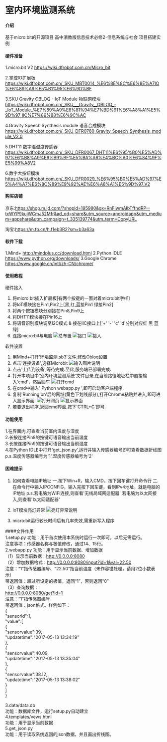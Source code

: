 # 室内环境监测系统

#### 介绍
基于micro:bit的开源项目
高中浙教版信息技术必修2-信息系统与社会 项目搭建实例

#### 硬件准备
1.micro:bit V2
https://wiki.dfrobot.com.cn/Micro_bit

2.掌控IO扩展板
https://wiki.dfrobot.com.cn/_SKU_MBT0014_%E6%8E%8C%E6%8E%A7IO%E6%89%A9%E5%B1%95%E6%9D%BF

3.SKU Gravity OBLOQ - IoT Module 物联网模块 
https://wiki.dfrobot.com.cn/_SKU___Gravity__OBLOQ_-_IoT_Module_%E7%89%A9%E8%81%94%E7%BD%91%E6%A8%A1%E5%9D%97_IIC%E7%89%88%E6%9C%AC_

4.Gravity Speech Synthesis module 语音合成模块
https://wiki.dfrobot.com.cn/_SKU_DFR0760_Gravity_Speech_Synthesis_module_V2.0

5.DHT11 数字温湿度传感器
https://wiki.dfrobot.com.cn/_SKU_DFR0067_DHT11%E6%95%B0%E5%AD%97%E6%B8%A9%E6%B9%BF%E5%BA%A6%E4%BC%A0%E6%84%9F%E5%99%A8V2

6.数字大按钮模块
https://wiki.dfrobot.com.cn/_SKU_DFR0029_%E6%95%B0%E5%AD%97%E5%A4%A7%E6%8C%89%E9%92%AE%E6%A8%A1%E5%9D%97_V2

#### 购买店铺
京东:https://shop.m.jd.com/?shopId=195980&gx=RnFiwmAIbTffndRP--txWYP9kujWCmJ52Mfr&ad_od=share&utm_source=androidapp&utm_medium=appshare&utm_campaign=t_335139774&utm_term=CopyURL

淘宝:https://m.tb.cn/h.f1eb3R2?sm=b3a63a

#### 软件下载
1.Mind+  http://mindplus.cc/download.html
2.Python IDLE https://www.python.org/downloads/
3.Google Chrome https://www.google.cn/intl/zh-CN/chrome/

#### 使用教程
硬件接入
1.  将micro:bit插入扩展板[有两个按键的一面对着micro:bit字样]
2.  将IoT模块接在Pin1,Pin2上[黑,红,蓝接Pin1 绿接Pin2]
3.  将两个按钮模块分别接在Pin8,Pin9上
4.  将DHT11模块接在Pin16上
5.  将语音识别模块调至I2C模式 & 接在IIC接口上['+' '-' 'c' 'd'分别对应红 黑 蓝 绿]
6.  连接micro:bit与电脑
![总布置](https://images.gitee.com/uploads/images/2021/0830/094227_ee83d954_9537357.jpeg "IMG_20210830_093454.jpg")
![接口](https://images.gitee.com/uploads/images/2021/0830/094247_b03d3179_9537357.jpeg "微信图片_20210830093659.jpg")
![接入](https://images.gitee.com/uploads/images/2021/0830/094308_e49835a2_9537357.jpeg "IMG_20210830_093426.jpg")

软件设置
1.  用Mind+打开'环境监测.sb3'文件,修改Obloq设置
2.  点击'连接设备',选择Microbit
![输入图片说明](https://images.gitee.com/uploads/images/2021/0830/085818_a332f89a_9537357.png "屏幕截图(6).png")
3.  点击'上传到设备',等待完成.至此,服务端已部署完成.
4.  打开本项目中'室内环境监测系统'文件目录,在当前路径地址栏中直接输入‘cmd’，然后回车
![打开cmd](https://images.gitee.com/uploads/images/2021/0830/090648_f25d9f00_9537357.png "屏幕截图(10).png")
5.  在cmd中输入' Python webapp.py ',即可启动客户端程序.
6.  复制'Running on'后的网址(黄色下划线部分),打开Chrome粘贴并进入,即可进入显示界面.
![打开网页](https://images.gitee.com/uploads/images/2021/0830/091255_acfff8fd_9537357.jpeg "屏幕截图(13)_LI.jpg")
![显示界面](https://images.gitee.com/uploads/images/2021/0830/091648_3d7fe511_9537357.png "屏幕截图(15).png")
7.  若要退出程序,返回cmd界面,按下'CTRL+C'即可.

#### 功能使用
1.在界面内,可查看当前室内温度与湿度                               
2.长按连接Pin8的按键可语音输出当前温度                                
3.长按连接Pin9的按键可语音输出当前湿度                                 
4.在Python IDLE中打开'get_json.py',运行并输入传感器编号即可查看数据折线图       
p.s.温度传感器编号为'1',湿度传感器编号为'2'

#### 困难提示
1.  如何查看电脑IP地址
        一.按下Win+R，输入CMD，按下回车键打开命令行
        二.在命令行中输入IPCONFIG，输入完按下回车键，看到IPv4地址，就是电脑的IP地址
        p.s.若电脑为WiFi连接,则查看'无线局域网适配器'
            若电脑为以太网接入,则查看'以太网适配器'

2.  IoT模块亮灯异常
![亮灯异常说明](https://images.gitee.com/uploads/images/2021/0830/083029_4ba79e61_9537357.png "屏幕截图(4).png")
        
3.  micro:bit运行较长时间后有几率失效,需重新写入程序

####文件作用                                                                                                     
1.setup.py
功能：用于首次使用本系统时运行一次即可，以后无需运行。                                                                           
注意事项：传感器名称与极值修改，通过14、15行。                                                     
2.webapp.py 
功能：用于显示当前数据、增加数据                                                       
（1）显示当前数据：http://0.0.0.0:8080                                                                                      
（2）增加数据格式：http://0.0.0.0:8080/input?id=1&val=22.50                                                                                                                           
     注意：“1”指传感器编号、“22.50”指当前温度（未作容错处理，请用2位小数表示）                                                                                              
     带返回值：超过所设定的极值，返回“1”，否则返回“0”                                                                             
（3）查询数据：                                                                                                                    
    http://0.0.0.0:8080/get?id=1                                                                 
    注意：“1”指传感器编号                                                         
    带返回值：json格式。样例如下：                                               
{                                        
    "sensorid":1,                     
    "value":[                            
            {                       
                "sensorvalue":39,                         
                "updatetime":"2017-05-13 13:34:19"                           
            },                      
            {                          
                "sensorvalue":40.09,                   
                "updatetime":"2017-05-13 13:35:04"                                 
            },                                             
            {                                                 
                "sensorvalue":38.12,                                                    
                "updatetime":"2017-05-13 13:38:02"                                       
            }                                               
        ]                                              
}                                                       

3.data/data.db                                              
功能：数据库文件，运行setup.py自动建立                                                   
4.templates/vews.html                     
功能：用于显示当前数据                          
5.get_json.py                                 
功能：用于读取系统返回的json数据，并且画出折线图。